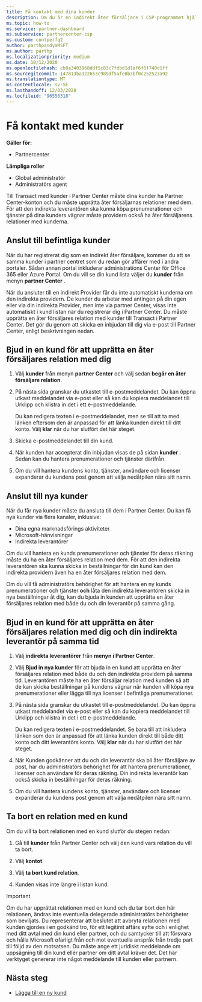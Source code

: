 ```yaml
---
title: Få kontakt med dina kunder
description: Om du är en indirekt åter försäljare i CSP-programmet hjälper den här artikeln dig att ansluta till dina nya och befintliga kunder.
ms.topic: how-to
ms.service: partner-dashboard
ms.subservice: partnercenter-csp
ms.custom: contperfq2
author: parthpandyaMSFT
ms.author: parthp
ms.localizationpriority: medium
ms.date: 10/12/2020
ms.openlocfilehash: cb8a3403968ddf5c83c7fdbd1d1af6f6f740d1ff
ms.sourcegitcommit: 147813ba322653c989df5afe0b3bf0c252523a92
ms.translationtype: MT
ms.contentlocale: sv-SE
ms.lasthandoff: 12/03/2020
ms.locfileid: "96556318"
---
```

# <a name="connect-with-customers"></a>Få kontakt med kunder

**Gäller för:**

- Partnercenter

 **Lämpliga roller**

- Global administratör
- Administratörs agent


Till Transact med kunder i Partner Center måste dina kunder ha Partner Center-konton och du måste upprätta åter försäljarnas relationer med dem. För att den indirekta leverantören ska kunna köpa prenumerationer och tjänster på dina kunders vägnar måste providern också ha åter försäljarens relationer med kunderna.

## <a name="connect-with-existing-customers"></a>Anslut till befintliga kunder

När du har registrerat dig som en indirekt åter försäljare, kommer du att se samma kunder i partner centret som du redan gör affärer med i andra portaler. Sådan annan portal inkluderar administrations Center för Office 365 eller Azure Portal. Om du vill se din kund lista väljer du **kunder** från menyn **partner Center** .

När du ansluter till en indirekt Provider får du inte automatiskt kunderna om den indirekta providern. De kunder du arbetar med antingen på din egen eller via din indirekta Provider, men inte via partner Center, visas inte automatiskt i kund listan när du registrerar dig i Partner Center. Du måste upprätta en åter försäljares relation med kunder till Transact i Partner Center.  Det gör du genom att skicka en inbjudan till dig via e-post till Partner Center, enligt beskrivningen nedan.

## <a name="invite-a-customer-to-establish-a-reseller-relationship-with-you"></a>Bjud in en kund för att upprätta en åter försäljares relation med dig

1. Välj **kunder** från menyn **partner Center** och välj sedan **begär en åter försäljare relation**.

2. På nästa sida granskar du utkastet till e-postmeddelandet. Du kan öppna utkast meddelandet via e-post eller så kan du kopiera meddelandet till Urklipp och klistra in det i ett e-postmeddelande.

   Du kan redigera texten i e-postmeddelandet, men se till att ta med länken eftersom den är anpassad för att länka kunden direkt till ditt konto. Välj **klar** när du har slutfört det här steget.

3. Skicka e-postmeddelandet till din kund.

4. När kunden har accepterat din inbjudan visas de på sidan **kunder** . Sedan kan du hantera prenumerationer och tjänster därifrån.

5. Om du vill hantera kundens konto, tjänster, användare och licenser expanderar du kundens post genom att välja nedåtpilen nära sitt namn.

## <a name="connect-with-new-customers"></a>Anslut till nya kunder

När du får nya kunder måste du ansluta till dem i Partner Center. Du kan få nya kunder via flera kanaler, inklusive:

- Dina egna marknadsförings aktiviteter
- Microsoft-hänvisningar
- Indirekta leverantörer

Om du vill hantera en kunds prenumerationer och tjänster för deras räkning måste du ha en åter försäljares relation med dem. För att den indirekta leverantören ska kunna skicka in beställningar för din kund kan den indirekta providern även ha en åter försäljares relation med dem.

Om du vill få administratörs behörighet för att hantera en ny kunds prenumerationer och tjänster **och** låta den indirekta leverantören skicka in nya beställningar åt dig, kan du bjuda in kunden att upprätta en åter försäljares relation med både du och din leverantör på samma gång.

## <a name="invite-a-customer-to-establish-a-reseller-relationship-with-you-and-your-indirect-provider-at-the-same-time"></a>Bjud in en kund för att upprätta en åter försäljares relation med dig och din indirekta leverantör på samma tid

1. Välj **indirekta leverantörer** från **menyn i Partner Center**.

2. Välj **Bjud in nya kunder** för att bjuda in en kund att upprätta en åter försäljares relation med både du och den indirekta providern på samma tid. Leverantören måste ha en åter försäljar relation med kunden så att de kan skicka beställningar på kundens vägnar när kunden vill köpa nya prenumerationer eller lägga till nya licenser i befintliga prenumerationer.

3. På nästa sida granskar du utkastet till e-postmeddelandet. Du kan öppna utkast meddelandet via e-post eller så kan du kopiera meddelandet till Urklipp och klistra in det i ett e-postmeddelande.

   Du kan redigera texten i e-postmeddelandet. Se bara till att inkludera länken som den är anpassad för att länka kunden direkt till både ditt konto och ditt leverantörs konto. Välj **klar** när du har slutfört det här steget.

4. När Kunden godkänner att du och din leverantör ska bli åter försäljare av post, har du administratörs behörighet för att hantera prenumerationer, licenser och användare för deras räkning. Din indirekta leverantör kan också skicka in beställningar för deras räkning.

5. Om du vill hantera kundens konto, tjänster, användare och licenser expanderar du kundens post genom att välja nedåtpilen nära sitt namn.

## <a name="remove-a-relationship-with-a-customer"></a>Ta bort en relation med en kund

Om du vill ta bort relationen med en kund slutför du stegen nedan:

1.  Gå till **kunder** från Partner Center och välj den kund vars relation du vill ta bort.

2.  Välj **kontot**.

3.  Välj **ta bort kund relation**.

4.  Kunden visas inte längre i listan kund.

>[!IMPORTANT]
>Om du har upprättat relationen med en kund och du tar bort den här relationen, ändras inte eventuella delegerade administratörs behörigheter som beviljats.
>Du representerar att beslutet att avbryta relationen med kunden gjordes i en godkänd tro, för ett legitimt affärs syfte och i enlighet med ditt avtal med din kund eller partner, och du samtycker till att försvara och hålla Microsoft ofarligt från och mot eventuella anspråk från tredje part till följd av den motsatsen.
>Du måste ange ett juridiskt meddelande om uppsägning till din kund eller partner om ditt avtal kräver det. Det här verktyget genererar inte något meddelande till kunden eller partnern.

## <a name="next-steps"></a>Nästa steg

- [Lägga till en ny kund](add-a-new-customer.md)
